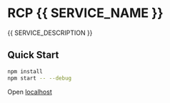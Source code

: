 # RCP {{ SERVICE_NAME }}

{{ SERVICE_DESCRIPTION }}

## Quick Start

```bash
npm install
npm start -- --debug
```

Open [localhost](http://localhost:10101/act?role=hello.Pub&cmd=greet.v1)
